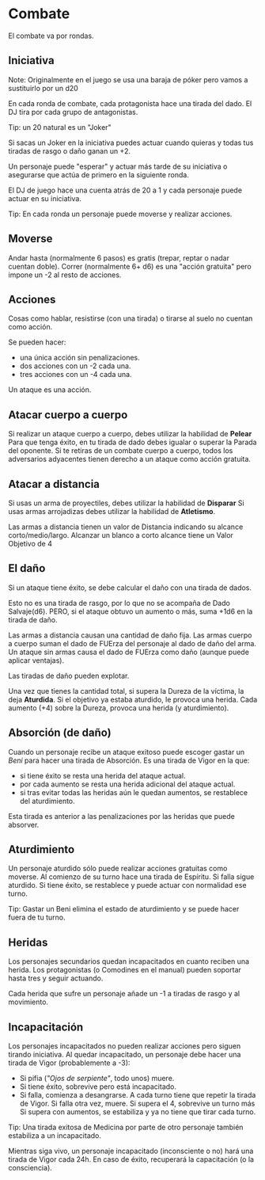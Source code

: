 Combate
=======

El combate va por rondas.



Iniciativa
--------

Note: Originalmente en el juego se usa una baraja de póker pero vamos a sustituirlo por un d20

En cada ronda de combate, cada protagonista hace una tirada del dado.
El DJ tira por cada grupo de antagonistas.

Tip: un 20 natural es un "Joker"

Si sacas un Joker en la iniciativa puedes actuar cuando quieras y todas tus tiradas de rasgo o daño ganan un +2.

Un personaje puede "esperar" y actuar más tarde de su iniciativa o asegurarse que actúa de primero en la siguiente ronda.

El DJ de juego hace una cuenta atrás de 20 a 1 y cada personaje puede actuar en su iniciativa.



Tip: En cada ronda un personaje puede moverse y realizar acciones.


Moverse
------

Andar hasta (normalmente 6 pasos) es gratis (trepar, reptar o nadar cuentan doble).
Correr (normalmente 6+ d6) es una "acción gratuita" pero impone un -2 al resto de acciones.


Acciones
---------

Cosas como hablar, resistirse (con una tirada) o tirarse al suelo no cuentan como acción.

Se pueden hacer:

- una única acción sin penalizaciones.  
- dos acciones con un -2 cada una.  
- tres acciones con un -4 cada una.  



Un ataque es una acción.



Atacar cuerpo a cuerpo
------------

Si realizar un ataque cuerpo a cuerpo, debes utilizar la habilidad de **Pelear**
Para que tenga éxito, en tu tirada de dado debes igualar o superar la Parada del oponente.
Si te retiras de un combate cuerpo a cuerpo, todos los adversarios adyacentes tienen derecho a un ataque como acción gratuita.


Atacar a distancia
------------

Si usas un arma de proyectiles, debes utilizar la habilidad de **Disparar**
Si usas armas arrojadizas debes utilizar la habilidad de **Atletismo**.

Las armas a distancia tienen un valor de Distancia indicando su alcance corto/medio/largo.
Alcanzar un blanco a corto alcance tiene un Valor Objetivo de 4





El daño
------
Si un ataque tiene éxito, se debe calcular el daño con una tirada de dados.

Esto no es una tirada de rasgo, por lo que no se acompaña de Dado Salvaje(d6).
PERO, si el ataque obtuvo un aumento o más, suma +1d6 en la tirada de daño.

Las armas a distancia causan una cantidad de daño fija. 
Las armas cuerpo a cuerpo suman el dado de FUErza del personaje al dado de daño del arma.
Un ataque sin armas causa el dado de FUErza como daño (aunque puede aplicar ventajas).


Las tiradas de daño pueden explotar. 

Una vez que tienes la cantidad total, si supera la Dureza de la víctima, la deja **Aturdida**.
Si el objetivo ya estaba aturdido, le provoca una herida.
Cada aumento (+4) sobre la Dureza, provoca una herida (y aturdimiento). 


Absorción (de daño)
-------

Cuando un personaje recibe un ataque exitoso puede escoger gastar un *Beni* para hacer una tirada de Absorción.
Es una tirada de Vigor en la que:

* si tiene éxito se resta una herida del ataque actual.  
* por cada aumento se resta una herida adicional del ataque actual.  
* si tras evitar todas las heridas aún le quedan aumentos, se restablece del aturdimiento.  

Esta tirada es anterior a las penalizaciones por las heridas que puede absorver. 


Aturdimiento
----------

Un personaje aturdido sólo puede realizar acciones gratuitas como moverse.
Al comienzo de su turno hace una tirada de Espíritu. Si falla sigue aturdido. 
Si tiene éxito, se restablece y puede actuar con normalidad ese turno. 

Tip: Gastar un Beni elimina el estado de aturdimiento y se puede hacer fuera de tu turno.


Heridas
-------

Los personajes secundarios quedan incapacitados en cuanto reciben una herida. 
Los protagonistas (o Comodines en el manual) pueden soportar hasta tres y seguir actuando.

Cada herida que sufre un personaje añade un -1 a tiradas de rasgo y al movimiento.


Incapacitación
-------

Los personajes incapacitados no pueden realizar acciones pero siguen tirando iniciativa.
Al quedar incapacitado, un personaje debe hacer una tirada de Vigor (probablemente a -3): 

* Si pifia (*"Ojos de serpiente"*, todo unos) muere.
* Si tiene éxito, sobrevive pero está incapacitado.
* Si falla, comienza a desangrarse. A cada turno tiene que repetir la tirada de Vigor.
	Si falla otra vez, muere.
	Si supera el 4, sobrevive un turno más
	Si supera con aumentos, se estabiliza y ya no tiene que tirar cada turno. 

Tip: Una tirada exitosa de Medicina por parte de otro personaje también estabiliza a un incapacitado.


Mientras siga vivo, un personaje incapacitado (inconsciente o no) hará una tirada de Vigor cada 24h.
En caso de éxito, recuperará la capacitación (o la consciencia). 












